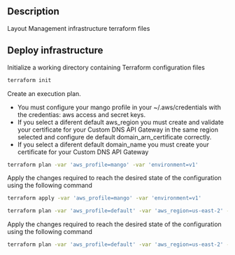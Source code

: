 ## Description
Layout Management infrastructure terraform files

## Deploy infrastructure
Initialize a working directory containing Terraform configuration files

```sh
terraform init
```

Create an execution plan. 

- You must configure your mango profile in your ~/.aws/credentials with the credentias: aws access and secret keys. 
- If you select a diferent default aws_region you must create and validate your certificate for your Custom DNS API Gateway in the same region selected and configure de default domain_arn_certificate correctly.
- If you select a diferent default domain_name you must create your certificate for your Custom DNS API Gateway

```sh
terraform plan -var 'aws_profile=mango' -var 'environment=v1'
```

Apply the changes required to reach the desired state of the configuration using the following command

```sh
terraform apply -var 'aws_profile=mango' -var 'environment=v1'

terraform plan -var 'aws_profile=default' -var 'aws_region=us-east-2' -var 'environment=v1'
```

Apply the changes required to reach the desired state of the configuration using the following command

```sh
terraform plan -var 'aws_profile=default' -var 'aws_region=us-east-2' -var 'environment=v1'
```

